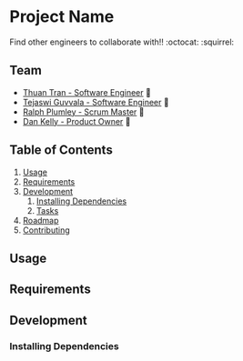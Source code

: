 # Project Name

Find other engineers to collaborate with!! :octocat: :squirrel:

## Team

* [Thuan Tran - Software Engineer](https://github.com/toowan) :star2: 
* [Tejaswi Guvvala - Software Engineer](https://github.com/tguvvala) :star2: 
* [Ralph Plumley - Scrum Master](https://github.com/ralphplumley) :star2: 
* [Dan Kelly - Product Owner](https://github.com/DanielJKelly) :star2: 

## Table of Contents

1. [Usage](#Usage)
1. [Requirements](#requirements)
1. [Development](#development)
    1. [Installing Dependencies](#installing-dependencies)
    1. [Tasks](#tasks)
1. [Roadmap](#roadmap)
1. [Contributing](#contributing)

## Usage

## Requirements

## Development

### Installing Dependencies

